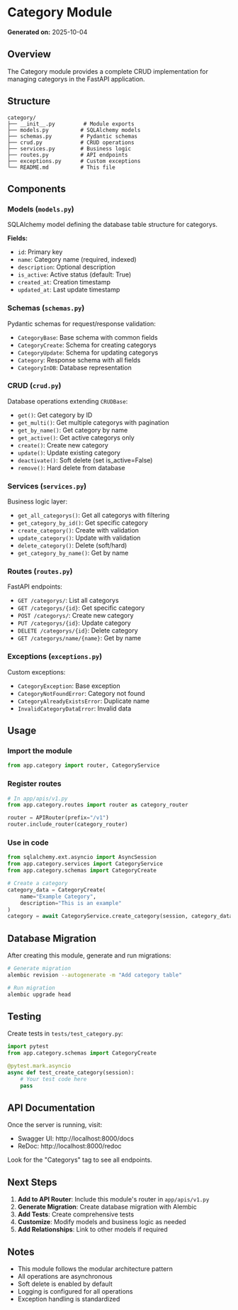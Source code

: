 # Category Module

**Generated on:** 2025-10-04

## Overview

The Category module provides a complete CRUD implementation for managing categorys in the FastAPI application.

## Structure

```
category/
├── __init__.py         # Module exports
├── models.py          # SQLAlchemy models
├── schemas.py         # Pydantic schemas
├── crud.py            # CRUD operations
├── services.py        # Business logic
├── routes.py          # API endpoints
├── exceptions.py      # Custom exceptions
└── README.md          # This file
```

## Components

### Models (`models.py`)
SQLAlchemy model defining the database table structure for categorys.

**Fields:**
- `id`: Primary key
- `name`: Category name (required, indexed)
- `description`: Optional description
- `is_active`: Active status (default: True)
- `created_at`: Creation timestamp
- `updated_at`: Last update timestamp

### Schemas (`schemas.py`)
Pydantic schemas for request/response validation:
- `CategoryBase`: Base schema with common fields
- `CategoryCreate`: Schema for creating categorys
- `CategoryUpdate`: Schema for updating categorys
- `Category`: Response schema with all fields
- `CategoryInDB`: Database representation

### CRUD (`crud.py`)
Database operations extending `CRUDBase`:
- `get()`: Get category by ID
- `get_multi()`: Get multiple categorys with pagination
- `get_by_name()`: Get category by name
- `get_active()`: Get active categorys only
- `create()`: Create new category
- `update()`: Update existing category
- `deactivate()`: Soft delete (set is_active=False)
- `remove()`: Hard delete from database

### Services (`services.py`)
Business logic layer:
- `get_all_categorys()`: Get all categorys with filtering
- `get_category_by_id()`: Get specific category
- `create_category()`: Create with validation
- `update_category()`: Update with validation
- `delete_category()`: Delete (soft/hard)
- `get_category_by_name()`: Get by name

### Routes (`routes.py`)
FastAPI endpoints:
- `GET /categorys/`: List all categorys
- `GET /categorys/{id}`: Get specific category
- `POST /categorys/`: Create new category
- `PUT /categorys/{id}`: Update category
- `DELETE /categorys/{id}`: Delete category
- `GET /categorys/name/{name}`: Get by name

### Exceptions (`exceptions.py`)
Custom exceptions:
- `CategoryException`: Base exception
- `CategoryNotFoundError`: Category not found
- `CategoryAlreadyExistsError`: Duplicate name
- `InvalidCategoryDataError`: Invalid data

## Usage

### Import the module
```python
from app.category import router, CategoryService
```

### Register routes
```python
# In app/apis/v1.py
from app.category.routes import router as category_router

router = APIRouter(prefix="/v1")
router.include_router(category_router)
```

### Use in code
```python
from sqlalchemy.ext.asyncio import AsyncSession
from app.category.services import CategoryService
from app.category.schemas import CategoryCreate

# Create a category
category_data = CategoryCreate(
    name="Example Category",
    description="This is an example"
)
category = await CategoryService.create_category(session, category_data)
```

## Database Migration

After creating this module, generate and run migrations:

```bash
# Generate migration
alembic revision --autogenerate -m "Add category table"

# Run migration
alembic upgrade head
```

## Testing

Create tests in `tests/test_category.py`:

```python
import pytest
from app.category.schemas import CategoryCreate

@pytest.mark.asyncio
async def test_create_category(session):
    # Your test code here
    pass
```

## API Documentation

Once the server is running, visit:
- Swagger UI: http://localhost:8000/docs
- ReDoc: http://localhost:8000/redoc

Look for the "Categorys" tag to see all endpoints.

## Next Steps

1. **Add to API Router**: Include this module's router in `app/apis/v1.py`
2. **Generate Migration**: Create database migration with Alembic
3. **Add Tests**: Create comprehensive tests
4. **Customize**: Modify models and business logic as needed
5. **Add Relationships**: Link to other models if required

## Notes

- This module follows the modular architecture pattern
- All operations are asynchronous
- Soft delete is enabled by default
- Logging is configured for all operations
- Exception handling is standardized
